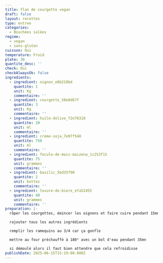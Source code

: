 ```yaml
---
title: flan de courgette vegan
draft: false
layout: recettes
type: entree
categories:
  - Bouchées salées
regime:
  - vegan
  - sans-gluten
cuisson: Oui
temperature: Froid
plate: 30
quantite_desc: ''
check: Oui
checkAlwaysOk: false
ingredients:
  - ingredient: oignon_e8b218bd
    quantite: 1
    unit: Kg
    commentaire: ''
  - ingredient: courgette_58e8d67f
    quantite: 3
    unit: Kg
    commentaire: ''
  - ingredient: huile-dolive_f2e76310
    quantite: 20
    unit: ml
    commentaire: ''
  - ingredient: creme-soja_7e97f548
    quantite: 750
    unit: ml
    commentaire: ''
  - ingredient: fecule-de-mais-maizena_1c253f15
    quantite: 75
    unit: grammes
    commentaire: ''
  - ingredient: basilic_5bd35f90
    quantite: 2
    unit: bottes
    commentaire: ''
  - ingredient: levure-de-biere_efa52455
    quantite: 40
    unit: grammes
    commentaire: ''
preparation: |-
  râper les courgettes, émincer les oignons et faire cuire pendant 15mn, réserver dans un saladier

  rajouter tous les autres ingrédients

  remplir les ramequins au 3/4 car ça gonfle

  mettre au four préchauffé à 180° avec un bol d'eau pendant 35mn

  si démoulé alors il faut bien attendre que cela refroidisse
publishDate: 2025-06-15T15:19:00.000Z
---
```

